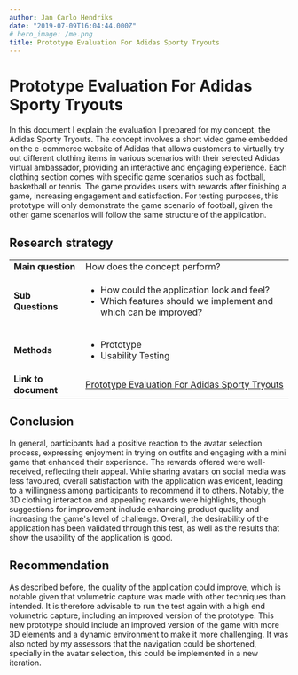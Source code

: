 ```yaml
---
author: Jan Carlo Hendriks
date: "2019-07-09T16:04:44.000Z"
# hero_image: /me.png
title: Prototype Evaluation For Adidas Sporty Tryouts
---
```


# Prototype Evaluation For Adidas Sporty Tryouts

In this document I explain the evaluation I prepared for my concept, the Adidas Sporty Tryouts. The concept involves a short video game embedded on the e-commerce website of Adidas that allows customers to virtually try out different clothing items in various scenarios with their selected Adidas virtual ambassador, providing an interactive and engaging experience. Each clothing section comes with specific game scenarios such as football, basketball or tennis. The game provides users with rewards after finishing a game, increasing engagement and satisfaction. For testing purposes, this prototype will only demonstrate the game scenario of football, given the other game scenarios will follow the same structure of the application.

## Research strategy

<table>
  <tr>
   <td><strong>Main question</strong>
   </td>
   <td>How does the concept perform?
   </td>
  </tr>
  <tr>
   <td><strong>Sub Questions</strong>
   </td>
   <td>
<ul>

<li>How could the application look and feel?

<li>Which features should we implement and which can be improved?
</li>
</ul>
   </td>
  </tr>
  <tr>
   <td><strong>Methods</strong>
   </td>
   <td>
<ul>

<li>Prototype

<li>Usability Testing
</li>
</ul>
   </td>
  </tr>
  <tr>
   <td><strong>Link to document</strong>
   </td>
   <td>
	 <a href="../docs/prototype-evaluation-for-adidas-sporty-tryouts.pdf" target="_blank">Prototype Evaluation For Adidas Sporty Tryouts</a>
   </td>
  </tr>
</table>

## Conclusion

In general, participants had a positive reaction to the avatar selection process, expressing enjoyment in trying on outfits and engaging with a mini game that enhanced their experience. The rewards offered were well-received, reflecting their appeal. While sharing avatars on social media was less favoured, overall satisfaction with the application was evident, leading to a willingness among participants to recommend it to others. Notably, the 3D clothing interaction and appealing rewards were highlights, though suggestions for improvement include enhancing product quality and increasing the game's level of challenge. Overall, the desirability of the application has been validated through this test, as well as the results that show the usability of the application is good.

## Recommendation

As described before, the quality of the application could improve, which is notable given that volumetric capture was made with other techniques than intended. It is therefore advisable to run the test again with a high end volumetric capture, including an improved version of the prototype. This new prototype should include an improved version of the game with more 3D elements and a dynamic environment to make it more challenging. It was also noted by my assessors that the navigation could be shortened, specially in the avatar selection, this could be implemented in a new iteration.
